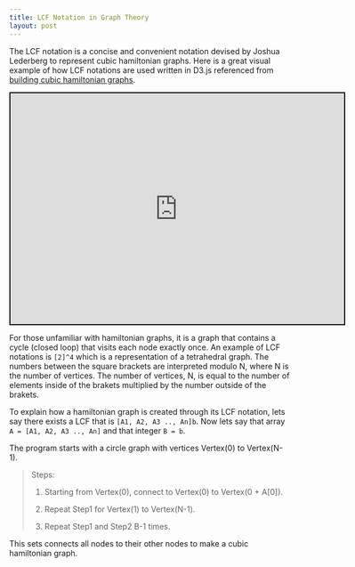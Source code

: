 ```yaml
---
title: LCF Notation in Graph Theory
layout: post
---
```


The LCF notation is a concise and convenient notation devised by Joshua Lederberg to represent cubic hamiltonian graphs. Here is a great visual example of how LCF notations are used written in D3.js referenced from [building cubic hamiltonian graphs](http://christophermanning.org/projects/building-cubic-hamiltonian-graphs-from-lcf-notation/).
<iframe src="http://christophermanning.org/gists/1703449/#/[4]8/0/0"scrolling="no" width="600" height="415" style="border: 2px solid #111111;"></iframe>

For those unfamiliar with hamiltonian graphs, it is a graph that contains a cycle (closed loop) that visits each node exactly once. An example of LCF notations is `[2]^4` which is a representation of a tetrahedral graph. The numbers between the square brackets are interpreted modulo N, where N is the number of vertices. The number of vertices, N, is equal to the number of elements inside of the brakets multiplied by the number outside of the brakets.

To explain how a hamiltonian graph is created through its LCF notation, lets say there exists a LCF that is `[A1, A2, A3 .., An]b`. Now lets say that array `A = [A1, A2, A3 .., An]` and that integer `B = b`.

The program starts with a circle graph with vertices Vertex(0) to Vertex(N-1).

> Steps:
>
> 1) Starting from Vertex(0), connect to Vertex(0) to Vertex(0 + A[0]).
>
> 2) Repeat Step1 for Vertex(1) to Vertex(N-1).
>
> 3) Repeat Step1 and Step2 B-1 times.

This sets connects all nodes to their other nodes to make a cubic hamiltonian graph.